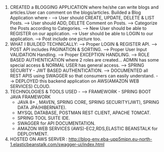 1. CREATED a BLOGGING APPLICATION where he/she can write blogs and articles.User can comment on the blogs/articles.
Builded a Blog Application where -
  --> User should CREATE, UPDATE, DELETE & LIST Posts.
  --> User should ADD, DELETE Comment on Posts. 
  --> Categorize the Posts according to Categories.
  --> New User should be able to REGISTER on our application.
  --> User should be able to LOGIN to our application.
  --> Post include one picture too.
2. WHAT I BUILDED TECHNICALLY:
  --> Proper LOGIN & REGISTER API.
  --> POST API includes PAGINATION & SORTING.
  --> Proper User Input VALIDATION Handling.
  --> Proper EXCEPTION HANDLING.
  --> ROLE BASED AUTHENTICATION where 2 roles are created... ADMIN has some special access & NORMAL USER has general access.
  --> SPRING SECURITY - JWT BASED AUTHENTICATION.
  --> DOCUMENTED all REST APIS using SWAGGER so that consumers can easily understand.
  --> DEPLOYED this backend application on AWS(AMAZON WEB SERVICES) CLOUD.
3. TECHNOLOGIES & TOOLS USED -
  -->  FRAMEWORK - SPRING BOOT JAVA FRAMEWORK
   - JAVA 8+ , MAVEN, SPRING CORE, SPRING SECURITY(JWT), SPRING DATA JPA(HIBERNATE).
   - MYSQL DATABASE, POSTMAN REST CLIENT, APACHE TOMCAT.
   - SPRING TOOL SUITE IDE.
   - SWAGGER for API DOCUMENTATION.
   - AMAZON WEB SERVICES (AWS)-EC2,RDS,ELASTIC BEANSTALK for DEPLOYMENT.
4. HOSTED ON AWS SERVER : http://blog-env.eba-upp5mipn.eu-north-1.elasticbeanstalk.com/swagger-ui/index.html
   
